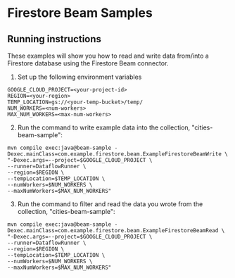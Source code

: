 # Firestore Beam Samples

## Running instructions
These examples will show you how to read and write data from/into a Firestore database using the Firestore Beam connector.

1. Set up the following environment variables
```
GOOGLE_CLOUD_PROJECT=<your-project-id>
REGION=<your-region>
TEMP_LOCATION=gs://<your-temp-bucket>/temp/
NUM_WORKERS=<num-workers>
MAX_NUM_WORKERS=<max-num-workers>
```
2. Run the command to write example data into the collection, "cities-beam-sample":
```
mvn compile exec:java@beam-sample -Dexec.mainClass=com.example.firestore.beam.ExampleFirestoreBeamWrite \
"-Dexec.args=--project=$GOOGLE_CLOUD_PROJECT \
--runner=DataflowRunner \
--region=$REGION \
--tempLocation=$TEMP_LOCATION \
--numWorkers=$NUM_WORKERS \
--maxNumWorkers=$MAX_NUM_WORKERS"
```

3. Run the command to filter and read the data you wrote from the collection, "cities-beam-sample":
```
mvn compile exec:java@beam-sample -Dexec.mainClass=com.example.firestore.beam.ExampleFirestoreBeamRead \
"-Dexec.args=--project=$GOOGLE_CLOUD_PROJECT \
--runner=DataflowRunner \
--region=$REGION \
--tempLocation=$TEMP_LOCATION \
--numWorkers=$NUM_WORKERS \
--maxNumWorkers=$MAX_NUM_WORKERS"
```
